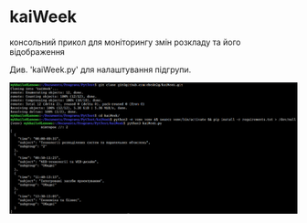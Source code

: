 # kaiWeek
консольний прикол для моніторингу змін розкладу та його відображення

Див. 'kaiWeek.py' для налаштування підгрупи. 

![Alt text](./Screenshot_20250218_210921.png)

